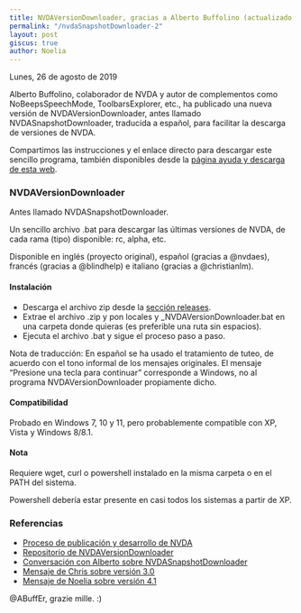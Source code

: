 ```yaml
---
title: NVDAVersionDownloader, gracias a Alberto Buffolino (actualizado a 6 de noviembre de 2022)
permalink: "/nvdaSnapshotDownloader-2"
layout: post
giscus: true
author: Noelia
---
```


<footer>Lunes, 26 de agosto de 2019</footer>

Alberto Buffolino, colaborador de NVDA y autor de complementos como NoBeepsSpeechMode, ToolbarsExplorer, etc., ha publicado una nueva versión de NVDAVersionDownloader, antes llamado NVDASnapshotDownloader, traducida a español, para facilitar la descarga de versiones de NVDA.

Compartimos las instrucciones y el enlace directo para descargar este sencillo programa, también disponibles desde la [página ayuda y descarga de esta web](https://nvdaes.github.io/ayuda).

### NVDAVersionDownloader

Antes llamado NVDASnapshotDownloader.

Un sencillo archivo .bat para descargar las últimas versiones de NVDA, de cada rama (tipo) disponible: rc, alpha, etc.

Disponible en inglés (proyecto original), español (gracias a @nvdaes), francés (gracias a @blindhelp) e italiano (gracias a @christianlm).

#### Instalación

- Descarga el archivo zip desde la [sección releases](https://github.com/ABuffEr/NVDAVersionDownloader/releases).
- Extrae el archivo .zip y pon locales y _NVDAVersionDownloader.bat en una carpeta donde quieras (es preferible una ruta sin espacios).
- Ejecuta el archivo .bat y sigue el proceso paso a paso.

Nota de traducción: En español se ha usado el tratamiento de tuteo, de acuerdo con el tono informal de los mensajes originales. El mensaje “Presione una tecla para continuar” corresponde a Windows, no al programa NVDAVersionDownloader propiamente dicho.

#### Compatibilidad

Probado en Windows 7, 10 y 11, pero probablemente compatible con XP, Vista y Windows 8/8.1.

#### Nota

Requiere wget, curl o powershell instalado en la misma carpeta o en el PATH del sistema.

Powershell debería estar presente en casi todos los sistemas a partir de XP.

### Referencias ###
- [Proceso de publicación y desarrollo de NVDA](https://github.com/nvaccess/nvda/wiki/ReleaseProcess)
- [Repositorio de NVDAVersionDownloader](https://github.com/ABuffEr/NVDAVersionDownloader)
- [Conversación con Alberto sobre NVDASnapshotDownloader](https://github.com/ABuffEr/NVDASnapshotDownloader/pull/1)
- [Mensaje de Chris sobre versión 3.0](https://nvdaes.groups.io/g/lista/message/1198)
- [Mensaje de Noelia sobre versión 4.1](https://nvdaes.groups.io/g/lista/message/3105)


@ABuffEr, <span lang="it">grazie mille</span>. :)


